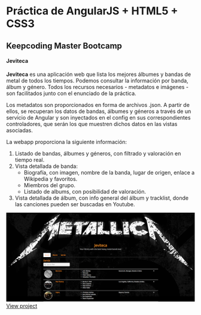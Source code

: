 
# Práctica de AngularJS + HTML5 + CSS3
## Keepcoding Master Bootcamp
#### Jeviteca
**Jeviteca** es una aplicación web que lista los mejores álbumes y bandas de metal de todos los tiempos. Podemos consultar la información por banda, álbum y género. Todos los recursos necesarios - metadatos e imágenes - son facilitados junto con el enunciado de la práctica.

Los metadatos son proporcionados en forma de archivos .json. A partir de ellos, se recuperan los datos de bandas, álbumes y géneros a través de un servicio de Angular y son inyectados en el config en sus correspondientes controladores, que serán los que muestren dichos datos en las vistas asociadas.

La webapp proporciona la siguiente información:

1. Listado de bandas, álbumes y géneros, con filtrado y valoración en tiempo real.
2. Vista detallada de banda: 
	* Biografía, con imagen, nombre de la banda, lugar de origen, enlace a Wikipedia y favoritos.
	* Miembros del grupo.
	* Listado de albums, con posibilidad de valoración.
3. Vista detallada de álbum, con info general del álbum y tracklist, donde las canciones pueden ser buscadas en Youtube.

![](assets/img/preview.png)
[View project](http://heavyteca.daviddetena.com)